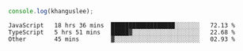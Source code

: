 ```js
console.log(khanguslee);
```

<!--START_SECTION:waka-->

```text
JavaScript   18 hrs 36 mins  ██████████████████░░░░░░░   72.13 %
TypeScript   5 hrs 51 mins   █████▓░░░░░░░░░░░░░░░░░░░   22.68 %
Other        45 mins         ▓░░░░░░░░░░░░░░░░░░░░░░░░   02.93 %
```

<!--END_SECTION:waka-->

<!--
**khanguslee/khanguslee** is a ✨ _special_ ✨ repository because its `README.md` (this file) appears on your GitHub profile.

Here are some ideas to get you started:

- 🔭 I’m currently working on ...
- 🌱 I’m currently learning ...
- 👯 I’m looking to collaborate on ...
- 🤔 I’m looking for help with ...
- 💬 Ask me about ...
- 📫 How to reach me: ...
- 😄 Pronouns: ...
- ⚡ Fun fact: ...
-->
